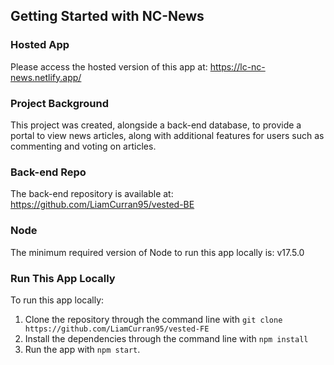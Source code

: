 ## Getting Started with NC-News

### Hosted App

Please access the hosted version of this app at: https://lc-nc-news.netlify.app/

### Project Background

This project was created, alongside a back-end database, to provide a portal to view news articles, along with additional features for users such as commenting and voting on articles.

### Back-end Repo

The back-end repository is available at: https://github.com/LiamCurran95/vested-BE

### Node

The minimum required version of Node to run this app locally is: v17.5.0

### Run This App Locally

To run this app locally:

1. Clone the repository through the command line with `git clone https://github.com/LiamCurran95/vested-FE`
2. Install the dependencies through the command line with `npm install`
3. Run the app with `npm start`.
